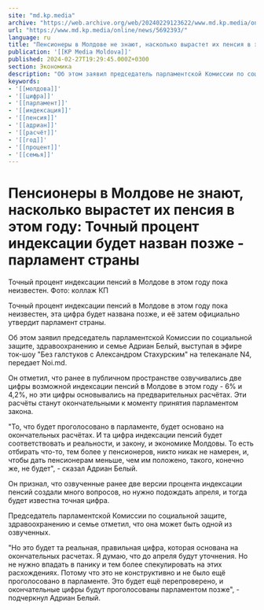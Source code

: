 ```yaml
---
site: "md.kp.media"
archive: "https://web.archive.org/web/20240229123622/www.md.kp.media/online/news/5692393/"
url: "https://www.md.kp.media/online/news/5692393/"
language: ru
title: "Пенсионеры в Молдове не знают, насколько вырастет их пенсия в этом году: Точный процент индексации будет назван позже - парламент страны"
publication: '[[KP Media Moldova]]'
published: 2024-02-27T19:29:45.000Z+0300
section: Экономика
description: "Об этом заявил председатель парламентской Комиссии по социальной защите, здравоохранению и семье Адриан Белый"
keywords:
- '[[молдова]]'
- '[[цифра]]'
- '[[парламент]]'
- '[[индексация]]'
- '[[пенсия]]'
- '[[адриан]]'
- '[[расчёт]]'
- '[[год]]'
- '[[процент]]'
- '[[семья]]'
---
```


# Пенсионеры в Молдове не знают, насколько вырастет их пенсия в этом году: Точный процент индексации будет назван позже - парламент страны

Точный процент индексации пенсий в Молдове в этом году пока неизвестен. Фото: коллаж КП

Точный процент индексации пенсий в Молдове в этом году пока неизвестен, эта цифра будет названа позже, и её затем официально утвердит парламент страны.

Об этом заявил председатель парламентской Комиссии по социальной защите, здравоохранению и семье Адриан Белый, выступая в эфире ток-шоу "Без галстуков с Александром Стахурским" на телеканале N4, передает Noi.md.

Он отметил, что ранее в публичном пространстве озвучивались две цифры возможной индексации пенсий в Молдове в этом году - 6% и 4,2%, но эти цифры основывались на предварительных расчётах. Эти расчёты станут окончательными к моменту принятия парламентом закона.

"То, что будет проголосовано в парламенте, будет основано на окончательных расчётах. И та цифра индексации пенсий будет соответствовать и реальности, и закону, и экономике Молдовы. То есть отбирать что-то, тем более у пенсионеров, никто никак не намерен, и, чтобы дать пенсионерам меньше, чем им положено, такого, конечно же, не будет", - сказал Адриан Белый.

Он признал, что озвученные ранее две версии процента индексации пенсий создали много вопросов, но нужно подождать апреля, и тогда будет известна точная цифра.

Председатель парламентской Комиссии по социальной защите, здравоохранению и семье отметил, что она может быть одной из озвученных.

"Но это будет та реальная, правильная цифра, которая основана на окончательных расчетах. Я думаю, что до апреля будут уточнения. Но не нужно впадать в панику и тем более спекулировать на этих расхождениях. Потому что это не конструктивно и не было ещё проголосовано в парламенте. Это будет ещё перепроверено, и окончательные цифры будут проголосованы парламентом позже", - подчеркнул Адриан Белый.
